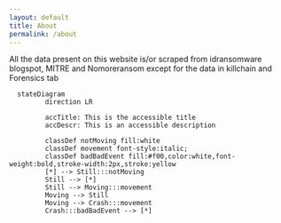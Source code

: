 ```yaml
---
layout: default
title: About
permalink: /about
---
```


<span class="flex text-3xl font-extralight text-center items-center" style="height:75vh;">
All the data present on this website is/or scraped from idransomware blogspot, MITRE and Nomoreransom except for the data in  killchain and Forensics tab
</span>

```mermaid
  stateDiagram
         direction LR

         accTitle: This is the accessible title
         accDescr: This is an accessible description

         classDef notMoving fill:white
         classDef movement font-style:italic;
         classDef badBadEvent fill:#f00,color:white,font-weight:bold,stroke-width:2px,stroke:yellow
         [*] --> Still:::notMoving
         Still --> [*]
         Still --> Moving:::movement
         Moving --> Still
         Moving --> Crash:::movement
         Crash:::badBadEvent --> [*]
```
